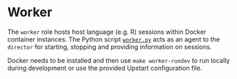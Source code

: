 # Worker

The `worker` role hosts host language (e.g. R) sessions within Docker container instances. The Python script [`worker.py`](worker.py) acts as an agent to the `director` for starting, stopping and providing information on sessions. 

Docker needs to be installed and then use `make worker-rundev` to run locally during development or use the provided Upstart configuration file.
